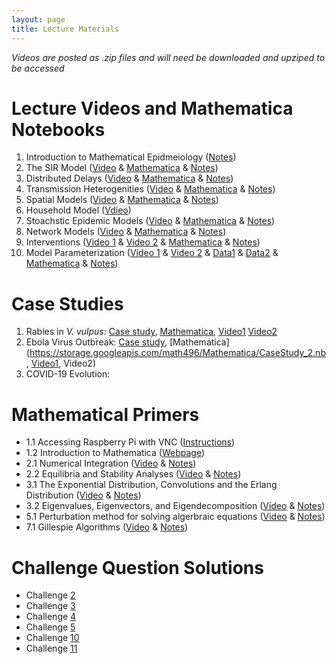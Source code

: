 ```yaml
---
layout: page
title: Lecture Materials
---
```

*Videos are posted as .zip files and will need be downloaded and upziped to be accessed*

# Lecture Videos and Mathematica Notebooks
1. Introduction to Mathematical Epidmeiology ([Notes](https://storage.googleapis.com/math496/Notes/Lecture1_Notes.pdf))
2. The SIR Model ([Video](https://storage.googleapis.com/math496/Videos/Lecture2_1_14.mp4.zip) & [Mathematica](https://storage.googleapis.com/math496/Mathematica/Lecture2_SIR.nb) & [Notes](https://storage.googleapis.com/math496/Notes/Lecture2_Notes.pdf)) 
3. Distributed Delays ([Video](https://storage.googleapis.com/math496/Videos/Lecture3_1_18.mp4.zip) & [Mathematica](https://storage.googleapis.com/math496/Mathematica/Lecture3_Delays.nb) & [Notes](https://storage.googleapis.com/math496/Notes/Lecture3_Notes.pdf))
4. Transmission Heterogenities ([Video](https://storage.googleapis.com/math496/Videos/Lecture4_1_21.mp4.zip) & [Mathematica](https://storage.googleapis.com/math496/Mathematica/Lecture4_RiskStructure.nb) & [Notes](https://storage.googleapis.com/math496/Notes/Lecture4_Notes.pdf))
5. Spatial Models ([Video](https://storage.googleapis.com/math496/Videos/Lecture5_1_25.mp4.zip) & [Mathematica](https://storage.googleapis.com/math496/Mathematica/Lecture5_Metapopulation.nb) & [Notes](https://storage.googleapis.com/math496/Notes/Lecture5_Notes.pdf))
6. Household Model ([Vdieo](https://storage.googleapis.com/math496/Videos/Lecture6_1_28.mp4.zip))
7. Stoachstic Epidemic Models ([Video](https://storage.googleapis.com/math496/Videos/Lecture7_2_1.mp4.zip) & [Mathematica](https://storage.googleapis.com/math496/Mathematica/Lecture7_StocahsticEpidemic.nb) & [Notes](https://storage.googleapis.com/math496/Notes/Lecture7_Notes.pdf))
8. Network Models ([Video](https://storage.googleapis.com/math496/Videos/Lecture8_2_4.mp4.zip) & [Mathematica](https://storage.googleapis.com/math496/Mathematica/Lecture8_Network.nb) & [Notes](https://storage.googleapis.com/math496/Notes/Lecture8_Notes.pdf))
9. Interventions ([Video 1](https://storage.googleapis.com/math496/Videos/Lecture9_2_8.mp4.zip) & [Video 2](https://storage.googleapis.com/math496/Videos/Lecture10_2_11.mp4.zip) & [Mathematica](https://storage.googleapis.com/math496/Mathematica/Lecture9_VaccinationProgram.nb) & [Notes](https://storage.googleapis.com/math496/Notes/Lecture9_10_Notes.pdf))
10. Model Parameterization ([Video 1](https://storage.googleapis.com/math496/Videos/Lecture11_2_15.mp4.zip) & [Video 2](https://storage.googleapis.com/math496/Videos/Lecture12_2_18.mp4.zip) & [Data1](https://storage.googleapis.com/math496/Notes/Infleunza2018.csv) & [Data2](https://storage.googleapis.com/math496/Notes/daily-covid-cases-deaths.csv) & [Mathematica](https://storage.googleapis.com/math496/Mathematica/Lecture11_Parameterization.nb) & [Notes](https://storage.googleapis.com/math496/Notes/Lecture12_Notes.pdf))

# Case Studies
1. Rabies in *V. vulpus*: [Case study](https://storage.googleapis.com/math496/Notes/CaseStudy_1.pdf), [Mathematica](https://storage.googleapis.com/math496/Mathematica/CaseStudy_1.nb), [Video1](https://storage.googleapis.com/math496/Videos/Lecture13_3_1.mp4.zip) [Video2](https://storage.googleapis.com/math496/Videos/Lecture14_3_4.mp4.zip)
2. Ebola Virus Outbreak: [Case study](https://storage.googleapis.com/math496/Notes/CaseStudy_2.pdf), [Mathematica](https://storage.googleapis.com/math496/Mathematica/CaseStudy_2.nb, [Video1](https://storage.googleapis.com/math496/Videos/Lecture16_3_11.mp4.zip), Video2) 
3. COVID-19 Evolution:

# Mathematical Primers
* 1.1 Accessing Raspberry Pi with VNC ([Instructions](https://storage.googleapis.com/math496/VNC_Access.docx))
* 1.2 Introduction to Mathematica ([Webpage](https://www.wolfram.com/language/fast-introduction-for-math-students/en///)) 
* 2.1 Numerical Integration ([Video](https://storage.googleapis.com/math496/Videos/Primer2_1.mp4.zip) & [Notes](https://storage.googleapis.com/math496/Notes/Primer2.1_Notes.pdf))
* 2.2 Equilibria and Stability Analyses ([Video](https://storage.googleapis.com/math496/Videos/Primer2_2.mp4.zip) & [Notes](https://storage.googleapis.com/math496/Notes/Primer2.2_Notes.pdf))
* 3.1 The Exponential Distribution, Convolutions and the Erlang Distribution ([Video](https://storage.googleapis.com/math496/Videos/Primer3_1.mp4.zip) & [Notes](https://storage.googleapis.com/math496/Notes/Primer3.1_Notes.pdf))
* 3.2 Eigenvalues, Eigenvectors, and Eigendecomposition ([Video](https://storage.googleapis.com/math496/Videos/Primer3_2.mp4.zip) & [Notes](https://storage.googleapis.com/math496/Notes/Primer3.2_Notes.pdf))
* 5.1 Perturbation method for solving algerbraic equations ([Video](https://storage.googleapis.com/math496/Videos/Primer5_1.mp4.zip) & [Notes](https://storage.googleapis.com/math496/Notes/Primer5.1_Notes.pdf))
* 7.1 Gillespie Algorithms ([Video](https://storage.googleapis.com/math496/Videos/Primer7_1.mp4.zip) & [Notes](https://storage.googleapis.com/math496/Notes/Primer7.1_Notes.pdf))
 
# Challenge Question Solutions
* Challenge [2](https://storage.googleapis.com/math496/Mathematica/Solutions_Challenge_2.nb) 
* Challenge [3](https://storage.googleapis.com/math496/Mathematica/Solutions_Challenge_3.nb)
* Challenge [4](https://storage.googleapis.com/math496/Mathematica/Solutions_Challenge_4.nb)
* Challenge [5](https://storage.googleapis.com/math496/Mathematica/Solutions_Challenge_5.nb)
* Challenge [10](https://storage.googleapis.com/math496/Mathematica/Solutions_Challenge_10.nb)
* Challenge [11](https://storage.googleapis.com/math496/Mathematica/Solutions_Challenge_11.nb)
